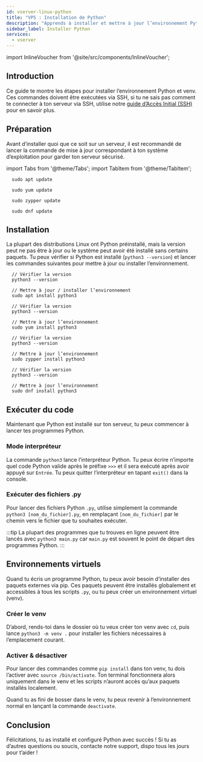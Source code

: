 ```yaml
---
id: vserver-linux-python
title: "VPS : Installation de Python"
description: "Apprends à installer et mettre à jour l’environnement Python sur différentes distributions Linux pour garantir un environnement sécurisé et à jour → Découvre-le maintenant"
sidebar_label: Installer Python
services:
  - vserver
---
```


import InlineVoucher from '@site/src/components/InlineVoucher';

## Introduction

Ce guide te montre les étapes pour installer l’environnement Python et venv. Ces commandes doivent être exécutées via SSH, si tu ne sais pas comment te connecter à ton serveur via SSH, utilise notre [guide d’Accès Initial (SSH)](vserver-linux-ssh.md) pour en savoir plus.

<InlineVoucher />

## Préparation

Avant d’installer quoi que ce soit sur un serveur, il est recommandé de lancer la commande de mise à jour correspondant à ton système d’exploitation pour garder ton serveur sécurisé.

import Tabs from '@theme/Tabs';
import TabItem from '@theme/TabItem';

<Tabs>
<TabItem value="ubuntu-debian" label="Ubuntu & Debian" default>

```
  sudo apt update
```

</TabItem>
<TabItem value="centos" label="CentOS">

```
  sudo yum update
```

</TabItem>
<TabItem value="opensuse" label="OpenSUSE">

```
  sudo zypper update
```

</TabItem>
<TabItem value="fedora" label="Fedora">

```
  sudo dnf update
```

</TabItem>
</Tabs>

## Installation

La plupart des distributions Linux ont Python préinstallé, mais la version peut ne pas être à jour ou le système peut avoir été installé sans certains paquets. Tu peux vérifier si Python est installé (`python3 --version`) et lancer les commandes suivantes pour mettre à jour ou installer l’environnement.

<Tabs>
<TabItem value="ubuntu-debian" label="Ubuntu & Debian" default>

```
  // Vérifier la version
  python3 --version

  // Mettre à jour / installer l’environnement
  sudo apt install python3
```

</TabItem>
<TabItem value="centos" label="CentOS">

```
  // Vérifier la version
  python3 --version

  // Mettre à jour l’environnement
  sudo yum install python3
```

</TabItem>
<TabItem value="opensuse" label="OpenSUSE">

```
  // Vérifier la version
  python3 --version

  // Mettre à jour l’environnement
  sudo zypper install python3
```

</TabItem>
<TabItem value="fedora" label="Fedora">

```
  // Vérifier la version
  python3 --version

  // Mettre à jour l’environnement
  sudo dnf install python3
```

</TabItem>
</Tabs>

## Exécuter du code

Maintenant que Python est installé sur ton serveur, tu peux commencer à lancer tes programmes Python.

### Mode interpréteur

La commande `python3` lance l’interpréteur Python. Tu peux écrire n’importe quel code Python valide après le préfixe `>>>` et il sera exécuté après avoir appuyé sur `Entrée`. Tu peux quitter l’interpréteur en tapant `exit()` dans la console.

### Exécuter des fichiers .py

Pour lancer des fichiers Python `.py`, utilise simplement la commande `python3 [nom_du_fichier].py`, en remplaçant `[nom_du_fichier]` par le chemin vers le fichier que tu souhaites exécuter.

:::tip
La plupart des programmes que tu trouves en ligne peuvent être lancés avec `python3 main.py` car `main.py` est souvent le point de départ des programmes Python.
:::

## Environnements virtuels

Quand tu écris un programme Python, tu peux avoir besoin d’installer des paquets externes via pip. Ces paquets peuvent être installés globalement et accessibles à tous les scripts `.py`, ou tu peux créer un environnement virtuel (venv).

### Créer le venv

D’abord, rends-toi dans le dossier où tu veux créer ton venv avec `cd`, puis lance `python3 -m venv .` pour installer les fichiers nécessaires à l’emplacement courant.

### Activer & désactiver

Pour lancer des commandes comme `pip install` dans ton venv, tu dois l’activer avec `source /bin/activate`. Ton terminal fonctionnera alors uniquement dans le venv et les scripts n’auront accès qu’aux paquets installés localement.

Quand tu as fini de bosser dans le venv, tu peux revenir à l’environnement normal en lançant la commande `deactivate`.


## Conclusion

Félicitations, tu as installé et configuré Python avec succès ! Si tu as d’autres questions ou soucis, contacte notre support, dispo tous les jours pour t’aider !

<InlineVoucher />